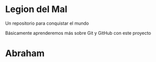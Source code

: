 # Legion del Mal
Un repositorio para conquistar el mundo

Básicamente aprenderemos más sobre Git y GitHub con este proyecto

# Abraham